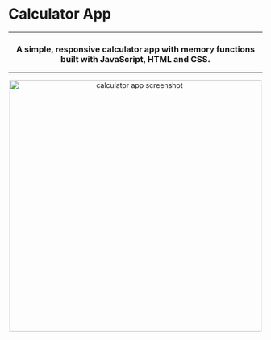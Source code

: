 # Calculator App

<hr>
<h3 align="center">A simple, responsive calculator app with memory functions built with JavaScript, HTML and CSS.</h3>
<hr>
<a href="https://adriansliacky.github.io/Calculator/" target="_blank"><p align="center"><img height="500" src="https://www.adriansliacky.sk/Twy1peUZKZ.png" alt="calculator app screenshot"/></p></a>